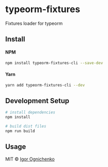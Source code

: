 # typeorm-fixtures

Fixtures loader for typeorm

## Install

#### NPM

```bash
npm install typeorm-fixtures-cli --save-dev
```

#### Yarn

```bash
yarn add typeorm-fixtures-cli --dev
```

## Development Setup

```bash
# install dependencies
npm install

# build dist files
npm run build
```

## Usage

MIT © [Igor Ognichenko](https://github.com/RobinCK)
